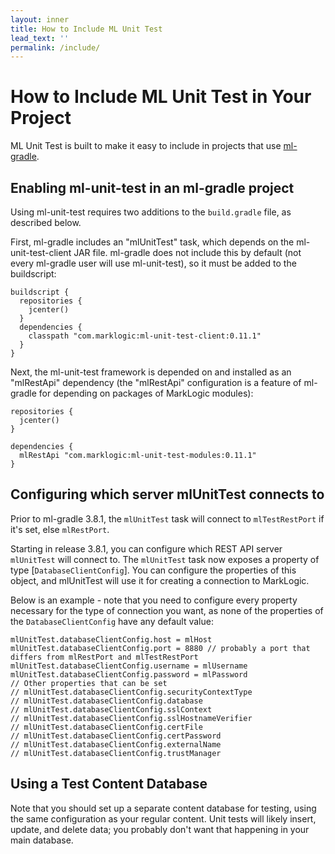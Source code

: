 ```yaml
---
layout: inner
title: How to Include ML Unit Test
lead_text: ''
permalink: /include/
---
```


# How to Include ML Unit Test in Your Project

ML Unit Test is built to make it easy to include in projects that use [ml-gradle](https://github.com/marklogic-community/ml-gradle). 

## Enabling ml-unit-test in an ml-gradle project 

Using ml-unit-test requires two additions to the `build.gradle` file, as described below.

First, ml-gradle includes an "mlUnitTest" task, which depends on the ml-unit-test-client JAR file. ml-gradle does not
include this by default (not every ml-gradle user will use ml-unit-test), so it must be added to the buildscript:

    buildscript {
      repositories {
        jcenter()
      }
      dependencies {
        classpath "com.marklogic:ml-unit-test-client:0.11.1"
      }
    }

Next, the ml-unit-test framework is depended on and installed as an "mlRestApi" dependency (the "mlRestApi" configuration
is a feature of ml-gradle for depending on packages of MarkLogic modules):

    repositories {
      jcenter()
    }
      
    dependencies {
      mlRestApi "com.marklogic:ml-unit-test-modules:0.11.1"
    }

## Configuring which server mlUnitTest connects to 

Prior to ml-gradle 3.8.1, the `mlUnitTest` task will connect to `mlTestRestPort` if it's set, else `mlRestPort`. 

Starting in release 3.8.1, you can configure which REST API server `mlUnitTest` will connect to. The `mlUnitTest` task 
now exposes a property of type [`DatabaseClientConfig`]. You can configure the properties of this object, and mlUnitTest 
will use it for creating a connection to MarkLogic. 

Below is an example - note that you need to configure every property necessary for the type of connection you want, as 
none of the properties of the `DatabaseClientConfig` have any default value:

    mlUnitTest.databaseClientConfig.host = mlHost
    mlUnitTest.databaseClientConfig.port = 8880 // probably a port that differs from mlRestPort and mlTestRestPort
    mlUnitTest.databaseClientConfig.username = mlUsername
    mlUnitTest.databaseClientConfig.password = mlPassword
    // Other properties that can be set
    // mlUnitTest.databaseClientConfig.securityContextType
    // mlUnitTest.databaseClientConfig.database
    // mlUnitTest.databaseClientConfig.sslContext
    // mlUnitTest.databaseClientConfig.sslHostnameVerifier
    // mlUnitTest.databaseClientConfig.certFile
    // mlUnitTest.databaseClientConfig.certPassword 
    // mlUnitTest.databaseClientConfig.externalName
    // mlUnitTest.databaseClientConfig.trustManager

## Using a Test Content Database

Note that you should set up a separate content database for testing, using the same configuration as your regular 
content. Unit tests will likely insert, update, and delete data; you probably don't want that happening in your main 
database. 

[DatabaseClientConfig]: https://github.com/marklogic-community/ml-javaclient-util/blob/master/src/main/java/com/marklogic/client/ext/DatabaseClientConfig.java
